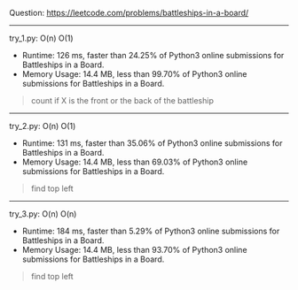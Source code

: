 Question: https://leetcode.com/problems/battleships-in-a-board/

---

try_1.py: O(n) O(1)

* Runtime: 126 ms, faster than 24.25% of Python3 online submissions for Battleships in a Board.
* Memory Usage: 14.4 MB, less than 99.70% of Python3 online submissions for Battleships in a Board.

> count if X is the front or the back of the battleship

---

try_2.py: O(n) O(1)

* Runtime: 131 ms, faster than 35.06% of Python3 online submissions for Battleships in a Board.
* Memory Usage: 14.4 MB, less than 69.03% of Python3 online submissions for Battleships in a Board.

> find top left

---

try_3.py: O(n) O(n)

* Runtime: 184 ms, faster than 5.29% of Python3 online submissions for Battleships in a Board.
* Memory Usage: 14.4 MB, less than 93.70% of Python3 online submissions for Battleships in a Board.

> find top left
